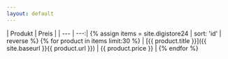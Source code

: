 ```yaml
---
layout: default
---
```

| Produkt | Preis |
| --- | ---:| {% assign items = site.digistore24 | sort: 'id' | reverse %} {% for product in items limit:30 %}
| [{{ product.title }}]({{ site.baseurl }}{{ product.url }}) | {{ product.price }} | {% endfor %}